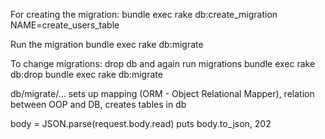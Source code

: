 For creating the migration:
bundle exec rake db:create_migration NAME=create_users_table

Run the migration
bundle exec rake db:migrate

To change migrations: drop db and again run migrations
bundle exec rake db:drop
bundle exec rake db:migrate

db/migrate/... sets up mapping (ORM - Object Relational Mapper), relation between OOP and DB, 
creates tables in db

body = JSON.parse(request.body.read)
puts body.to_json, 202